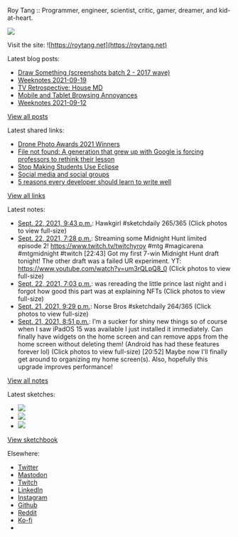 Roy Tang :: Programmer, engineer, scientist, critic, gamer, dreamer, and kid-at-heart.

![](https://roytang.net/static/img/profile.jpg)

Visit the site: ![https://roytang.net](https://roytang.net)

Latest blog posts:

- [Draw Something (screenshots batch 2 - 2017 wave)](https://roytang.net/2021/09/draw-something-2/)
- [Weeknotes 2021-09-19](https://roytang.net/2021/09/weeknotes-2021-09-19/)
- [TV Retrospective: House MD](https://roytang.net/2021/09/house/)
- [Mobile and Tablet Browsing Annoyances](https://roytang.net/2021/09/mobile-tablet-annoyances/)
- [Weeknotes 2021-09-12](https://roytang.net/2021/09/weeknotes-2021-09-12/)

[View all posts](https://roytang.net/blog)

Latest shared links:

- [Drone Photo Awards 2021 Winners](https://roytang.net/2021/09/2b3b318814a7938d45953f856543a347/)
- [File not found: A generation that grew up with Google is forcing professors to rethink their lesson](https://roytang.net/2021/09/c505ac55fd30cc210adf29911cc9bc1f/)
- [Stop Making Students Use Eclipse](https://roytang.net/2021/09/stop-making-students-use-eclipse/)
- [Social media and social groups](https://roytang.net/2021/09/social-media-and-social-groups/)
- [5 reasons every developer should learn to write well](https://roytang.net/2021/09/5-reasons-every-developer-should-learn-to-write-well/)

[View all links](https://roytang.net/links)

Latest notes:

- [Sept. 22, 2021, 9:43 p.m.](https://roytang.net/2021/09/1440673107744722954/): Hawkgirl #sketchdaily 265/365 (Click photos to view full-size)
- [Sept. 22, 2021, 7:28 p.m.](https://roytang.net/2021/09/1440639122591268864/): Streaming some Midnight Hunt limited episode 2! https://www.twitch.tv/twitchyroy #mtg #magicarena #mtgmidnight #twitch [22:43] Got my first 7-win Midnight Hunt draft tonight! The other draft was a failed UR experiment. YT: https://www.youtube.com/watch?v=um3rQLpQ8_0 (Click photos to view full-size)
- [Sept. 22, 2021, 7:03 p.m.](https://roytang.net/2021/09/1440632749560197124/): was rereading the little prince last night and i forgot how good this part was at explaining NFTs (Click photos to view full-size)
- [Sept. 21, 2021, 9:29 p.m.](https://roytang.net/2021/09/1440307266071117832/): Norse Bros #sketchdaily 264/365 (Click photos to view full-size)
- [Sept. 21, 2021, 8:51 p.m.](https://roytang.net/2021/09/1440297532299481093/): I’m a sucker for shiny new things so of course when I saw iPadOS 15 was available I just installed it immediately. Can finally have widgets on the home screen and can remove apps from the home screen without deleting them! (Android has had these features forever lol) (Click photos to view full-size) [20:52] Maybe now I&#x27;ll finally get around to organizing my home screen(s). Also, hopefully this upgrade improves performance!

[View all notes](https://roytang.net/notes)

Latest sketches:


- ![](https://roytang.net/media/cache/f8/a4/f8a42bdcc690d718501b0c320fbf37f9.jpg)
- ![](https://roytang.net/media/cache/f7/bc/f7bc4f4a0fe9e9994ab03d6f7122ff2f.jpg)
- ![](https://roytang.net/media/cache/c0/26/c02693f247408f0daa87a77fdb125b74.jpg)

[View sketchbook](https://roytang.net/albums/sketchbook)


Elsewhere:

- [Twitter](https://twitter.com/roytang)
- [Mastodon](https://mastodon.technology/@roytang)
- [Twitch](https://twitch.tv/twitchyroy)
- [LinkedIn](https://www.linkedin.com/in/roytang)
- [Instagram](https://instagram.com/roytang0400)
- [Github](https://github.com/roytang)
- [Reddit](https://reddit.com/u/hungryroy)
- [Ko-fi](https://ko-fi.com/roytang)
- [](mailto:hello@roytang.net)